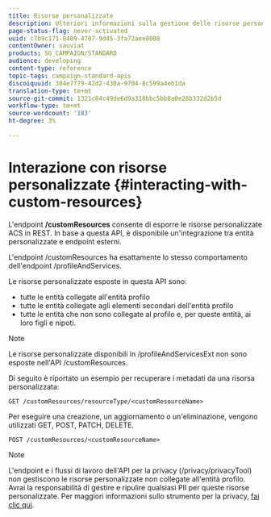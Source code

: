 ```yaml
---
title: Risorse personalizzate
description: Ulteriori informazioni sulla gestione delle risorse personalizzate con API/
page-status-flag: never-activated
uuid: c7b9c171-0409-4707-9d45-3fa72aee8008
contentOwner: sauviat
products: SG_CAMPAIGN/STANDARD
audience: developing
content-type: reference
topic-tags: campaign-standard-apis
discoiquuid: 304e7779-42d2-430a-9704-8c599a4eb1da
translation-type: tm+mt
source-git-commit: 1321c84c49de6d9a318bbc5bb8a0e28b332d2b5d
workflow-type: tm+mt
source-wordcount: '183'
ht-degree: 3%

---
```



# Interazione con risorse personalizzate {#interacting-with-custom-resources}

L&#39;endpoint **/customResources** consente di esporre le risorse personalizzate ACS in REST. In base a questa API, è disponibile un&#39;integrazione tra entità personalizzate e endpoint esterni.

L&#39;endpoint /customResources ha esattamente lo stesso comportamento dell&#39;endpoint /profileAndServices.

Le risorse personalizzate esposte in questa API sono:

* tutte le entità collegate all&#39;entità profilo
* tutte le entità collegate agli elementi secondari dell&#39;entità profilo
* tutte le entità che non sono collegate al profilo e, per queste entità, ai loro figli e nipoti.

>[!NOTE]
>Le risorse personalizzate disponibili in /profileAndServicesExt non sono esposte nell&#39;API /customResources.

Di seguito è riportato un esempio per recuperare i metadati da una risorsa personalizzata:

```
GET /customResources/resourceType/<customResourceName>
```

Per eseguire una creazione, un aggiornamento o un&#39;eliminazione, vengono utilizzati GET, POST, PATCH, DELETE.

```
POST /customResources/<customResourceName>
```

>[!NOTE]
>L&#39;endpoint e i flussi di lavoro dell&#39;API per la privacy (/privacy/privacyTool) non gestiscono le risorse personalizzate non collegate all&#39;entità profilo.
>Avrai la responsabilità di gestire e ripulire qualsiasi PII per queste risorse personalizzate. Per maggiori informazioni sullo strumento per la privacy, [fai clic qui](../../api/using/creating-a-privacy-request.md).

